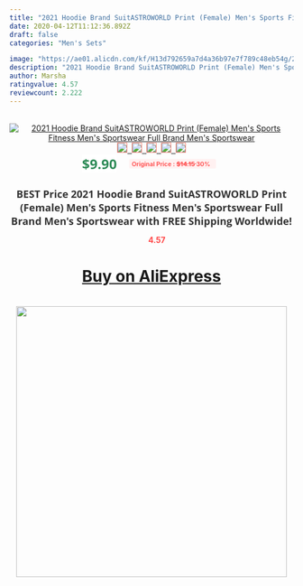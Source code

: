 ```yaml
---
title: "2021 Hoodie Brand SuitASTROWORLD Print (Female) Men's Sports Fitness Men's Sportswear Full Brand Men's Sportswear"
date: 2020-04-12T11:12:36.892Z
draft: false
categories: "Men's Sets"

image: "https://ae01.alicdn.com/kf/H13d792659a7d4a36b97e7f789c48eb54g/2021-Hoodie-Brand-SuitASTROWORLD-Print-Female-Men-s-Sports-Fitness-Men-s-Sportswear-Full-Brand-Men.jpg"
description: "2021 Hoodie Brand SuitASTROWORLD Print (Female) Men's Sports Fitness Men's Sportswear Full Brand Men's Sportswear"
author: Marsha
ratingvalue: 4.57
reviewcount: 2.222
---
```

<br>
<div style="text-align: center;">
<a href="https://s.click.aliexpress.com/e/_A7OnSz" target="_blank" rel="nofollow noopener noreferrer"><img alt="2021 Hoodie Brand SuitASTROWORLD Print (Female) Men's Sports Fitness Men's Sportswear Full Brand Men's Sportswear" class="magnifier-image" src="https://ae01.alicdn.com/kf/H13d792659a7d4a36b97e7f789c48eb54g/2021-Hoodie-Brand-SuitASTROWORLD-Print-Female-Men-s-Sports-Fitness-Men-s-Sportswear-Full-Brand-Men.jpg_640x640.jpg">
<br>
<img style="border:1px solid salmon" src="https://ae01.alicdn.com/kf/H13d792659a7d4a36b97e7f789c48eb54g/2021-Hoodie-Brand-SuitASTROWORLD-Print-Female-Men-s-Sports-Fitness-Men-s-Sportswear-Full-Brand-Men.jpg_120x120.jpg">&nbsp;&nbsp;<img style="border:1px solid salmon" src="https://ae01.alicdn.com/kf/H317d78f4239946f593758a4977d0f15a7/2021-Hoodie-Brand-SuitASTROWORLD-Print-Female-Men-s-Sports-Fitness-Men-s-Sportswear-Full-Brand-Men.jpg_120x120.jpg">&nbsp;&nbsp;<img style="border:1px solid salmon" src="https://ae01.alicdn.com/kf/Ha98e635af2994b9fa60e21cd90113735K/2021-Hoodie-Brand-SuitASTROWORLD-Print-Female-Men-s-Sports-Fitness-Men-s-Sportswear-Full-Brand-Men.jpg_120x120.jpg">&nbsp;&nbsp;<img style="border:1px solid salmon" src="https://ae01.alicdn.com/kf/H5e48d6a9c2024f40869c563558c92bd7f/2021-Hoodie-Brand-SuitASTROWORLD-Print-Female-Men-s-Sports-Fitness-Men-s-Sportswear-Full-Brand-Men.jpg_120x120.jpg">&nbsp;&nbsp;<img style="border:1px solid salmon" src="https://ae01.alicdn.com/kf/H4177c737472047fa8068a37ac2ca08ado/2021-Hoodie-Brand-SuitASTROWORLD-Print-Female-Men-s-Sports-Fitness-Men-s-Sportswear-Full-Brand-Men.jpg_120x120.jpg"></a></div><br0>
<div style="text-align: center;"><span style="background-color: white; border: 0px; box-sizing: border-box; color: seagreen; display: inline-block; font-family: &quot;open sans&quot; , &quot;arial&quot; , &quot;helvetica&quot; , sans-serif , &quot;heiti&quot;; font-size: 24px; font-stretch: inherit; font-weight: 700; line-height: inherit; margin: 0px 10px 0px 0px; padding: 0px; vertical-align: middle;">$9.90 </span>
<span style="background: rgb(255 , 241 , 241); border-radius: 3px; border: 0px; box-sizing: border-box; color: #ff4747; display: inline-block; font-family: inherit; font-size: 12px; font-stretch: inherit; font-style: inherit; font-variant: inherit; font-weight: 600; line-height: inherit; margin: 0px; padding: 2px 5px; transform: scale(0.9); vertical-align: middle;">Original Price : <b style="text-decoration: line-through;">$14.15 </b> 30%&nbsp;&nbsp;</span></div>
<h1 style="color: #333333; display: inline-block; font-family: &quot;open sans&quot; , &quot;arial&quot; , &quot;helvetica&quot; , sans-serif , &quot;heiti&quot;; font-size: 18px; font-stretch: inherit; font-weight: 700; text-align: center;">BEST Price 2021 Hoodie Brand SuitASTROWORLD Print (Female) Men's Sports Fitness Men's Sportswear Full Brand Men's Sportswear with FREE Shipping Worldwide!</h1>
<div style="color: #ff4747; text-align: center;">
<img src="https://4.bp.blogspot.com/-M0ZcTcb-5uY/XleCXlxnR4I/AAAAAAAAAEc/OrjgMkXV1oMQFaCRZj5HQwOCBcu3w1FegCPcBGAYYCw/s1600/star.png" style="height: 15px;">&nbsp;<b>4.57</b></div>
<div class="button_cont" align="center"><a class="buynow_a" href="https://s.click.aliexpress.com/e/_A7OnSz" target="_blank" rel="nofollow noopener noreferrer"><H1>Buy on AliExpress</H1></a></div><br>
<div class="separator" style="clear: both; text-align: center;">
<img src="https://lh3.googleusercontent.com/-pTy5HemUv9M/XlePHvY0dAI/AAAAAAAAAE4/0nX5iRUoIWY8eMW9Dpxeirr157OZliDIgCLcBGAsYHQ/s1600/badge.gif" width="480">
</div>
